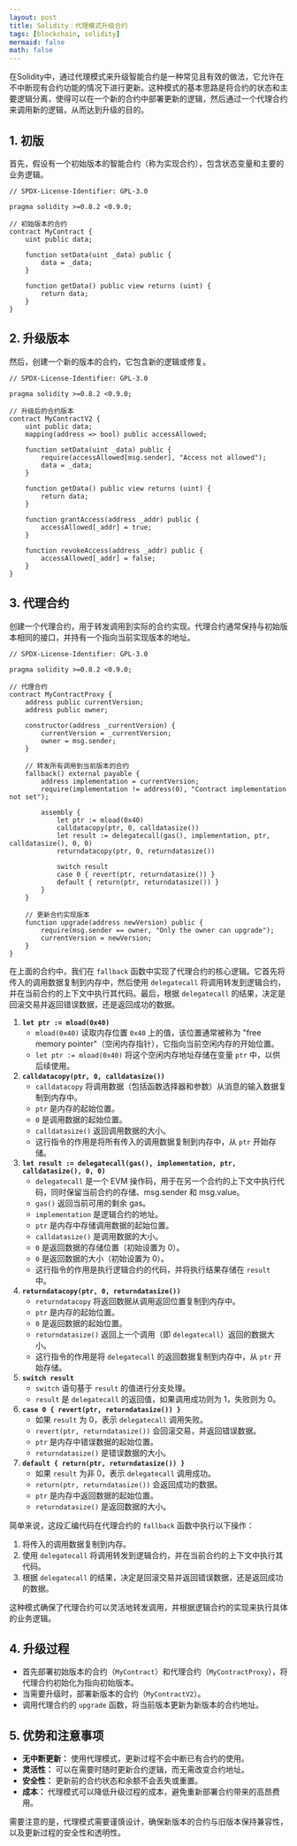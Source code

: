 ```yaml
---
layout: post
title: Solidity：代理模式升级合约
tags: [blockchain, solidity]
mermaid: false
math: false
---  
```


在Solidity中，通过代理模式来升级智能合约是一种常见且有效的做法，它允许在不中断现有合约功能的情况下进行更新。这种模式的基本思路是将合约的状态和主要逻辑分离，使得可以在一个新的合约中部署更新的逻辑，然后通过一个代理合约来调用新的逻辑，从而达到升级的目的。

## 1. 初版

首先，假设有一个初始版本的智能合约（称为实现合约），包含状态变量和主要的业务逻辑。

```solidity
// SPDX-License-Identifier: GPL-3.0

pragma solidity >=0.8.2 <0.9.0;

// 初始版本的合约
contract MyContract {
    uint public data;

    function setData(uint _data) public {
        data = _data;
    }

    function getData() public view returns (uint) {
        return data;
    }
}
```

## 2. 升级版本

然后，创建一个新的版本的合约，它包含新的逻辑或修复。

```solidity
// SPDX-License-Identifier: GPL-3.0

pragma solidity >=0.8.2 <0.9.0;

// 升级后的合约版本
contract MyContractV2 {
    uint public data;
    mapping(address => bool) public accessAllowed;

    function setData(uint _data) public {
        require(accessAllowed[msg.sender], "Access not allowed");
        data = _data;
    }

    function getData() public view returns (uint) {
        return data;
    }

    function grantAccess(address _addr) public {
        accessAllowed[_addr] = true;
    }

    function revokeAccess(address _addr) public {
        accessAllowed[_addr] = false;
    }
}
```

## 3. 代理合约

创建一个代理合约，用于转发调用到实际的合约实现。代理合约通常保持与初始版本相同的接口，并持有一个指向当前实现版本的地址。

```solidity
// SPDX-License-Identifier: GPL-3.0

pragma solidity >=0.8.2 <0.9.0;

// 代理合约
contract MyContractProxy {
    address public currentVersion;
    address public owner;

    constructor(address _currentVersion) {
        currentVersion = _currentVersion;
        owner = msg.sender;
    }

    // 转发所有调用到当前版本的合约
    fallback() external payable {
        address implementation = currentVersion;
        require(implementation != address(0), "Contract implementation not set");

        assembly {
            let ptr := mload(0x40)
            calldatacopy(ptr, 0, calldatasize())
            let result := delegatecall(gas(), implementation, ptr, calldatasize(), 0, 0)
            returndatacopy(ptr, 0, returndatasize())

            switch result
            case 0 { revert(ptr, returndatasize()) }
            default { return(ptr, returndatasize()) }
        }
    }

    // 更新合约实现版本
    function upgrade(address newVersion) public {
        require(msg.sender == owner, "Only the owner can upgrade");
        currentVersion = newVersion;
    }
}
```

在上面的合约中，我们在 `fallback` 函数中实现了代理合约的核心逻辑。它首先将传入的调用数据复制到内存中，然后使用 `delegatecall` 将调用转发到逻辑合约，并在当前合约的上下文中执行其代码。最后，根据 `delegatecall` 的结果，决定是回滚交易并返回错误数据，还是返回成功的数据。

1. **`let ptr := mload(0x40)`**
   - `mload(0x40)` 读取内存位置 `0x40` 上的值，该位置通常被称为 "free memory pointer"（空闲内存指针），它指向当前空闲内存的开始位置。
   - `let ptr := mload(0x40)` 将这个空闲内存地址存储在变量 `ptr` 中，以供后续使用。
2. **`calldatacopy(ptr, 0, calldatasize())`**
   - `calldatacopy` 将调用数据（包括函数选择器和参数）从消息的输入数据复制到内存中。
   - `ptr` 是内存的起始位置。
   - `0` 是调用数据的起始位置。
   - `calldatasize()` 返回调用数据的大小。
   - 这行指令的作用是将所有传入的调用数据复制到内存中，从 `ptr` 开始存储。
3. **`let result := delegatecall(gas(), implementation, ptr, calldatasize(), 0, 0)`**
   - `delegatecall` 是一个 EVM 操作码，用于在另一个合约的上下文中执行代码，同时保留当前合约的存储、msg.sender 和 msg.value。
   - `gas()` 返回当前可用的剩余 gas。
   - `implementation` 是逻辑合约的地址。
   - `ptr` 是内存中存储调用数据的起始位置。
   - `calldatasize()` 是调用数据的大小。
   - `0` 是返回数据的存储位置（初始设置为 0）。
   - `0` 是返回数据的大小（初始设置为 0）。
   - 这行指令的作用是执行逻辑合约的代码，并将执行结果存储在 `result` 中。
4. **`returndatacopy(ptr, 0, returndatasize())`**
   - `returndatacopy` 将返回数据从调用返回位置复制到内存中。
   - `ptr` 是内存的起始位置。
   - `0` 是返回数据的起始位置。
   - `returndatasize()` 返回上一个调用（即 `delegatecall`）返回的数据大小。
   - 这行指令的作用是将 `delegatecall` 的返回数据复制到内存中，从 `ptr` 开始存储。
5. **`switch result`**
   - `switch` 语句基于 `result` 的值进行分支处理。
   - `result` 是 `delegatecall` 的返回值，如果调用成功则为 1，失败则为 0。
6. **`case 0 { revert(ptr, returndatasize()) }`**
   - 如果 `result` 为 0，表示 `delegatecall` 调用失败。
   - `revert(ptr, returndatasize())` 会回滚交易，并返回错误数据。
   - `ptr` 是内存中错误数据的起始位置。
   - `returndatasize()` 是错误数据的大小。
7. **`default { return(ptr, returndatasize()) }`**
   - 如果 `result` 为非 0，表示 `delegatecall` 调用成功。
   - `return(ptr, returndatasize())` 会返回成功的数据。
   - `ptr` 是内存中返回数据的起始位置。
   - `returndatasize()` 是返回数据的大小。

简单来说，这段汇编代码在代理合约的 `fallback` 函数中执行以下操作：

1. 将传入的调用数据复制到内存。
2. 使用 `delegatecall` 将调用转发到逻辑合约，并在当前合约的上下文中执行其代码。
3. 根据 `delegatecall` 的结果，决定是回滚交易并返回错误数据，还是返回成功的数据。

这种模式确保了代理合约可以灵活地转发调用，并根据逻辑合约的实现来执行具体的业务逻辑。

## 4. 升级过程

- 首先部署初始版本的合约（`MyContract`）和代理合约（`MyContractProxy`），将代理合约初始化为指向初始版本。
- 当需要升级时，部署新版本的合约（`MyContractV2`）。
- 调用代理合约的 `upgrade` 函数，将当前版本更新为新版本的合约地址。

## 5. 优势和注意事项

- **无中断更新：** 使用代理模式，更新过程不会中断已有合约的使用。
- **灵活性：** 可以在需要时随时更新合约逻辑，而无需改变合约地址。
- **安全性：** 更新前的合约状态和余额不会丢失或重置。
- **成本：** 代理模式可以降低升级过程的成本，避免重新部署合约带来的高昂费用。

需要注意的是，代理模式需要谨慎设计，确保新版本的合约与旧版本保持兼容性，以及更新过程的安全性和透明性。
